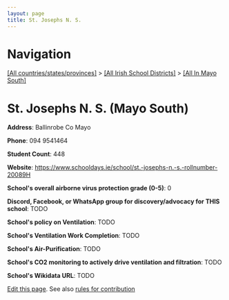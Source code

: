 ```yaml
---
layout: page
title: St. Josephs N. S.
---
```

# Navigation

[[All countries/states/provinces]](../../..) > [[All Irish School Districts]](../..) > [[All In Mayo South]](..)

# St. Josephs N. S. (Mayo South)

**Address**: Ballinrobe Co Mayo

**Phone**: 094 9541464

**Student Count**: 448

**Website**: <https://www.schooldays.ie/school/st.-josephs-n.-s.-rollnumber-20089H>

**School's overall airborne virus protection grade (0-5)**: 0

**Discord, Facebook, or WhatsApp group for discovery/advocacy for THIS school**: TODO

**School's policy on Ventilation**: TODO

**School's Ventilation Work Completion**: TODO

**School's Air-Purification**: TODO

**School's CO2 monitoring to actively drive ventilation and filtration**: TODO

**School's Wikidata URL**: TODO


[Edit this page](https://github.com/ventilate-schools/Ireland/edit/main/./Mayo_South/St._Josephs_N._S..md). See also [rules for contribution](../../../contribution-rules/)